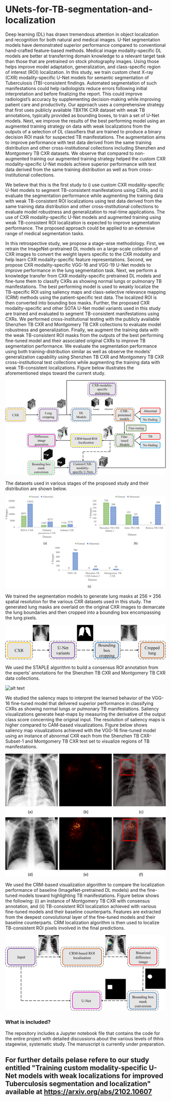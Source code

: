 # UNets-for-TB-segmentation-and-localization

Deep learning (DL) has drawn tremendous attention in object localization and recognition for both natural and medical images. U-Net segmentation models have demonstrated superior performance compared to conventional hand-crafted feature-based methods. Medical image modality-specific DL models are better at transferring domain knowledge to a relevant target task than those that are pretrained on stock photography images. Using those helps improve model adaptation, generalization, and class-specific region of interest (ROI) localization. In this study, we train custom chest X-ray (CXR) modality-specific U-Net models for semantic segmentation of Tuberculosis (TB)-consistent findings. Automated segmentation of such manifestations could help radiologists reduce errors following initial interpretation and before finalizing the report. This could improve radiologist’s accuracy by supplementing decision-making while improving patient care and productivity. Our approach uses a comprehensive strategy that first uses publicly available TBX11K CXR dataset with weak TB annotations, typically provided as bounding boxes, to train a set of U-Net models. Next, we improve the results of the best performing model using an augmented training strategy on data with weak localizations from the outputs of a selection of DL classifiers that are trained to produce a binary decision ROI mask for suspected TB manifestations. The augmentation aims to improve performance with test data derived from the same training distribution and other cross-institutional collections including Shenzhen and Montgomery TB CXR datasets. We observe that compared to non-augmented training our augmented training strategy helped the custom CXR modality-specific U-Net models achieve superior performance with test data derived from the same training distribution as well as from cross-institutional collections. 

We believe that this is the first study to i) use custom CXR modality-specific U-Net models to segment TB-consistent manifestations using CXRs, and ii) evaluate the segmentation performance while augmenting the training data with weak TB-consistent ROI localizations using test data derived from the same training data distribution and other cross-institutional collections to evaluate model robustness and generalization to real-time applications. The use of CXR modality-specific U-Net models and augmented training using weak TB-consistent ROI localization is expected to improve segmentation performance. The proposed approach could be applied to an extensive range of medical segmentation tasks. 

In this retrospective study, we propose a stage-wise methodology. First, we retrain the ImageNet-pretrained DL models on a large-scale collection of CXR images to convert the weight layers specific to the CXR modality and help learn CXR modality-specific feature representations. Second, we propose CXR modality-specific VGG-16 and VGG-19 U-Net models to improve performance in the lung segmentation task. Next, we perform a knowledge transfer from CXR modality-specific pretrained DL models and fine-tune them to classify CXRs as showing normal lungs or pulmonary TB manifestations. The best performing model is used to weakly localize the TB-specific ROI using saliency maps and class-selective relevance mapping (CRM) methods using the patient-specific test data. The localized ROI is then converted into bounding box masks. Further, the proposed CXR modality-specific and other SOTA U-Net model variants used in this study are trained and evaluated to segment TB-consistent manifestations using CXRs. We performed cross-institutional testing with the publicly available Shenzhen TB CXR and Montgomery TB CXR collections to evaluate model robustness and generalization. Finally, we augment the training data with the weak TB-consistent ROI masks from the outputs of the best performing fine-tuned model and their associated original CXRs to improve TB segmentation performance. We evaluate the segmentation performance using both training-distribution similar as well as observe the models’ generalization capability using Shenzhen TB CXR and Montgomery TB CXR cross-institutional test collections while augmenting the training data with weak TB-consistent localizations. Figure below illustrates the aforementioned steps toward the current study. 


![alt text](striking_image.png)


The datasets used in various stages of the proposed study and their distribution are shown below.


![alt text](datasets_distribution.png)


We trained the segmentation models to generate lung masks at 256 × 256 spatial resolution for the various CXR datasets used in this study. The generated lung masks are overlaid on the original CXR images to demarcate the lung boundaries and then cropped into a bounding box encompassing the lung pixels. 

![alt text](lung_segmentation.png)


We used the STAPLE algorithm to build a consensus ROI annotation from the experts’ annotations for the Shenzhen TB CXR and Montgomery TB CXR data collections. 

![alt text](staple_consensus.png)


We studied the saliency maps to interpret the learned behavior of the VGG-16 fine-tuned model that delivered superior performance in classifying CXRs as showing normal lungs or pulmonary TB manifestations. Saliency visualizations generate heat-maps by measuring the derivative of the output class score concerning the original input. The resolution of saliency maps is higher compared to CAM-based visualizations. Figure below shows saliency map visualizations achieved with the VGG-16 fine-tuned model using an instance of abnormal CXR each from the Shenzhen TB CXR-Subset-1 and Montgomery TB CXR test set to visualize regions of TB manifestations. 

![alt text](saliency_overlap_shenzhentop_montbottom_with_gt.png)


We used the CRM-based visualization algorithm to compare the localization performance of baseline (ImageNet-pretrained DL models) and the fine-tuned models toward highlighting TB manifestations. Figure below shows the following: (i) an instance of Montgomery TB CXR with consensus annotation, and (ii) TB-consistent ROI localization achieved with various fine-tuned models and their baseline counterparts. Features are extracted from the deepest convolutional layer of the fine-tuned models and their baseline counterparts. CRM localization algorithm is then used to localize TB-consistent ROI pixels involved in the final predictions. 

![alt text](crm_based_localization.png)


### What is included?

The repository includes a Jupyter notebook file that contains the code for the entire project with detailed discussions about the various levels of thhis stagewise, systematic study. The manuscript is currently under preparation. 

## For further details pelase refere to our study entitled "Training custom modality-specific U-Net models with weak localizations for improved Tuberculosis segmentation and localization" available at https://arxiv.org/abs/2102.10607
